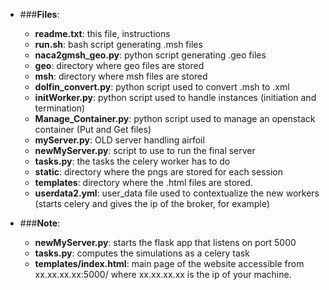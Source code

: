 * ###__Files__:
  * __readme.txt__: this file, instructions
  * __run.sh__: bash script generating .msh files
  * __naca2gmsh_geo.py__: python script generating .geo files
  * __geo__: directory where geo files are stored
  * __msh__: directory where msh files are stored
  * __dolfin_convert.py__: python script used to convert .msh to .xml
  * __initWorker.py__: python script used to handle instances (initiation and termination)
  * __Manage_Container.py__: python script used to manage an openstack container (Put and Get files)
  * __myServer.py__: OLD server handling airfoil
  * __newMyServer.py__: script to use to run the final server
  * __tasks.py__: the tasks the celery worker has to do
  * __static__: directory where the pngs are stored for each session
  * __templates__: directory where the .html files are stored. 
  * __userdata2.yml__: user_data file used to contextualize the new workers (starts celery and gives the ip of the broker, for example)

* ###__Note__:
  * __newMyServer.py__: starts the flask app that listens on port 5000
  * __tasks.py__: computes the simulations as a celery task
  * __templates/index.html__: main page of the website accessible from xx.xx.xx.xx:5000/ where xx.xx.xx.xx is the ip of your machine.

